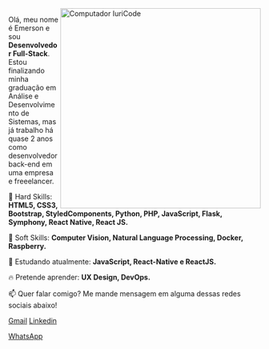 <img src="https://raw.githubusercontent.com/MicaelliMedeiros/micaellimedeiros/master/image/computer-illustration.png" min-width="400px" max-width="400px" width="400px" align="right" alt="Computador IuriCode">

<p align="left">
  Olá, meu nome é Emerson e sou <strong>Desenvolvedor Full-Stack</strong>.<br>
  Estou finalizando minha graduação em Análise e Desenvolvimento de Sistemas, mas já trabalho há quase 2 anos como desenvolvedor back-end em uma empresa e          freeelancer.
</p>

<p align="left">
  🚀 Hard Skills: <strong>HTML5, CSS3, Bootstrap, StyledComponents, Python, PHP, JavaScript, Flask, Symphony, React Native, React JS.</strong>
</p>

<p align="left">
  🚀 Soft Skills: <strong>Computer Vision, Natural Language Processing, Docker, Raspberry.</strong>
</p>

<p align="left">
  🌈 Estudando atualmente: <strong>JavaScript, React-Native e ReactJS.</strong>
</p>

<p align="left">
  🔥 Pretende aprender: <strong>UX Design, DevOps.</strong>
</p>

<p align="left">
📫  Quer falar comigo? Me mande mensagem em alguma dessas redes sociais abaixo!
</p>

<p align="left">
<a href="mailto:emersonoliveiradev@gmail.com" alt="Gmail">
Gmail</a>
  
<a href="https://www.linkedin.com/in/emerson-oliveira-4582b9123/" alt="Linkedin">
Linkedin</a>
  
<a href="https://api.whatsapp.com/send?phone=5538998411815&text=Ol%C3%A1%20Emerson!%20Vim%20atrav%C3%A9s%20do%20seu%20Github%2C%20podemos%20conversar%3F" alt="WhatsApp">WhatsApp</a>
